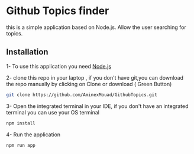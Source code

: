 # Github Topics finder

this is a simple application based on Node.js. Allow the user searching for topics.

## Installation

1- To use this application you need [Node.js]('https://nodejs.org/en/)

2- clone this repo in your laptop , if you don't have git,you can download the repo manually by clicking on Clone or download ( Green Button)

```bash
git clone https://github.com/AminexMouad/GithubTopics.git
```

3- Open the integrated terminal in your IDE, if you don't have an integrated terminal you can use your OS terminal

```bash
npm install
```

4- Run the application

```bash
npm run app
```
